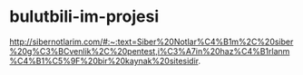 # bulutbili-im-projesi
http://sibernotlarim.com/#:~:text=Siber%20Notlar%C4%B1m%2C%20siber%20g%C3%BCvenlik%2C%20pentest,i%C3%A7in%20haz%C4%B1rlanm%C4%B1%C5%9F%20bir%20kaynak%20sitesidir.
